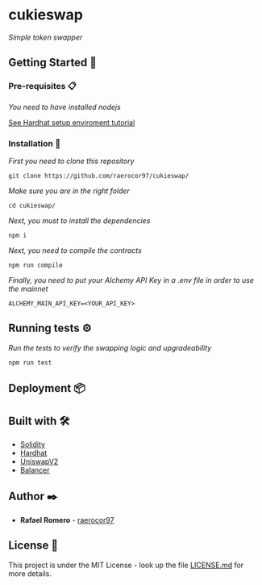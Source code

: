 # cukieswap

_Simple token swapper_

## Getting Started 🚀

### Pre-requisites 📋

_You need to have installed nodejs_

[See Hardhat setup enviroment tutorial](https://hardhat.org/tutorial/setting-up-the-environment.html)

### Installation 🔧

_First you need to clone this repository_

```
git clone https://github.com/raerocor97/cukieswap/
```

_Make sure you are in the right folder_

```
cd cukieswap/
```

_Next, you must to install the dependencies_

```
npm i
```

_Next, you need to compile the contracts_

```
npm run compile
```

_Finally, you need to put your Alchemy API Key in a .env file_
_in order to use the mainnet_

```
ALCHEMY_MAIN_API_KEY=<YOUR_API_KEY>
```

## Running tests ⚙️

_Run the tests to verify the swapping logic and upgradeability_

```
npm run test
```

## Deployment 📦

## Built with 🛠️

- [Solidity](https://docs.soliditylang.org/en/v0.7.6/)
- [Hardhat](https://hardhat.org/)
- [UniswapV2](https://uniswap.org/docs/v2/)
- [Balancer](https://docs.balancer.finance/)

## Author ✒️

- **Rafael Romero** - [raerocor97](https://github.com/raerocor97)

## License 📄

This project is under the MIT License - look up the file [LICENSE.md](LICENSE.md) for more details.
